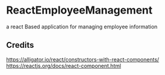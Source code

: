 # ReactEmployeeManagement
 a react Based application for managing employee information 

## Credits
https://alligator.io/react/constructors-with-react-components/
https://reactjs.org/docs/react-component.html
